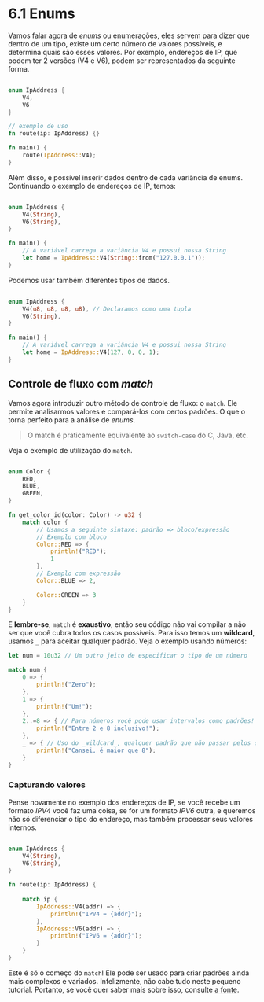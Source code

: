# 6.1 Enums

Vamos falar agora de _enums_ ou enumerações, eles servem para dizer que dentro de um tipo, existe um certo número de valores possíveis, e determina quais são esses valores. Por exemplo, endereços de IP, que podem ter 2 versões (V4 e V6), podem ser representados da seguinte forma.

```rust

enum IpAddress {
    V4,
    V6
}

// exemplo de uso
fn route(ip: IpAddress) {}

fn main() {
    route(IpAddress::V4);
}
```

Além disso, é possível inserir dados dentro de cada variância de enums. Continuando o exemplo de endereços de IP, temos:

```rust

enum IpAddress {
    V4(String),
    V6(String),
}

fn main() {
    // A variável carrega a variância V4 e possui nossa String
    let home = IpAddress::V4(String::from("127.0.0.1"));
}

```

Podemos usar também diferentes tipos de dados.

```rust

enum IpAddress {
    V4(u8, u8, u8, u8), // Declaramos como uma tupla
    V6(String),
}

fn main() {
    // A variável carrega a variância V4 e possui nossa String
    let home = IpAddress::V4(127, 0, 0, 1);
}
```

## Controle de fluxo com _match_

Vamos agora introduzir outro método de controle de fluxo: o `match`. Ele permite analisarmos valores e compará-los com certos padrões. O que o torna perfeito para a análise de  _enums_.

> O match é praticamente equivalente ao `switch-case` do C, Java, etc.

Veja o exemplo de utilização do `match`.

``` rust

enum Color {
    RED,
    BLUE,
    GREEN,
}

fn get_color_id(color: Color) -> u32 {
    match color {
        // Usamos a seguinte sintaxe: padrão => bloco/expressão
        // Exemplo com bloco
        Color::RED => {
            println!("RED");
            1
        },
        // Exemplo com expressão
        Color::BLUE => 2,

        Color::GREEN => 3
    }
}
```

E **lembre-se**, `match` é **exaustivo**, então seu código não vai compilar a não ser que você cubra todos os casos possíveis. Para isso temos um __wildcard__, usamos `_` para aceitar qualquer padrão. Veja o exemplo usando números:

``` rust
let num = 10u32 // Um outro jeito de especificar o tipo de um número

match num {
    0 => {
        println!("Zero");
    },
    1 => {
        println!("Um!");
    },
    2..=8 => { // Para números você pode usar intervalos como padrões!
        println!("Entre 2 e 8 inclusivo!");
    },
    _ => { // Uso do _wildcard_, qualquer padrão que não passar pelos outros, cairá aqui
        println!("Cansei, é maior que 8");
    }
}

```

### Capturando valores

Pense novamente no exemplo dos endereços de IP, se você recebe um formato _IPV4_ você faz uma coisa, se for um formato _IPV6_ outra, e queremos não só diferenciar o tipo do endereço, mas também processar seus valores internos.

``` rust

enum IpAddress {
    V4(String),
    V6(String),
}

fn route(ip: IpAddress) {
    
    match ip {
        IpAddress::V4(addr) => {
            println!("IPV4 = {addr}");
        },
        IpAddress::V6(addr) => {
            println!("IPV6 = {addr}");
        }
    }
}

```

Este é só o começo do `match`! Ele pode ser usado para criar padrões ainda mais complexos e variados. Infelizmente, não cabe tudo neste pequeno tutorial. Portanto, se você quer saber mais sobre isso, consulte [a fonte](https://doc.rust-lang.org/stable/book/ch19-00-patterns.html).
